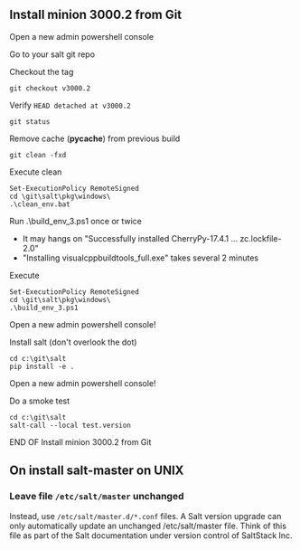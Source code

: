 
## Install minion 3000.2 from Git

Open a new admin powershell console

Go to your salt git repo

Checkout the tag 

    git checkout v3000.2

Verify `HEAD detached at v3000.2`
 
    git status
    
Remove cache (__pycache__)  from previous build
    
    git clean -fxd

Execute clean

    Set-ExecutionPolicy RemoteSigned
    cd \git\salt\pkg\windows\
    .\clean_env.bat


Run .\build_env_3.ps1 once or twice
- It may hangs on "Successfully installed CherryPy-17.4.1 ... zc.lockfile-2.0"
- "Installing visualcppbuildtools_full.exe" takes several 2 minutes 

Execute

    Set-ExecutionPolicy RemoteSigned
    cd \git\salt\pkg\windows\
    .\build_env_3.ps1

Open a new admin powershell console!

Install salt (don't overlook the dot)

    cd c:\git\salt
    pip install -e .
    
Open a new admin powershell console!

Do a smoke test

    cd c:\git\salt
    salt-call --local test.version
    
    
END OF  Install minion 3000.2 from Git
    
    

## On install salt-master on UNIX 

### Leave file `/etc/salt/master` unchanged

Instead, use `/etc/salt/master.d/*.conf` files. A Salt version upgrade can only automatically update an unchanged /etc/salt/master file. Think of this file as part of the Salt documentation under version control of SaltStack Inc.

